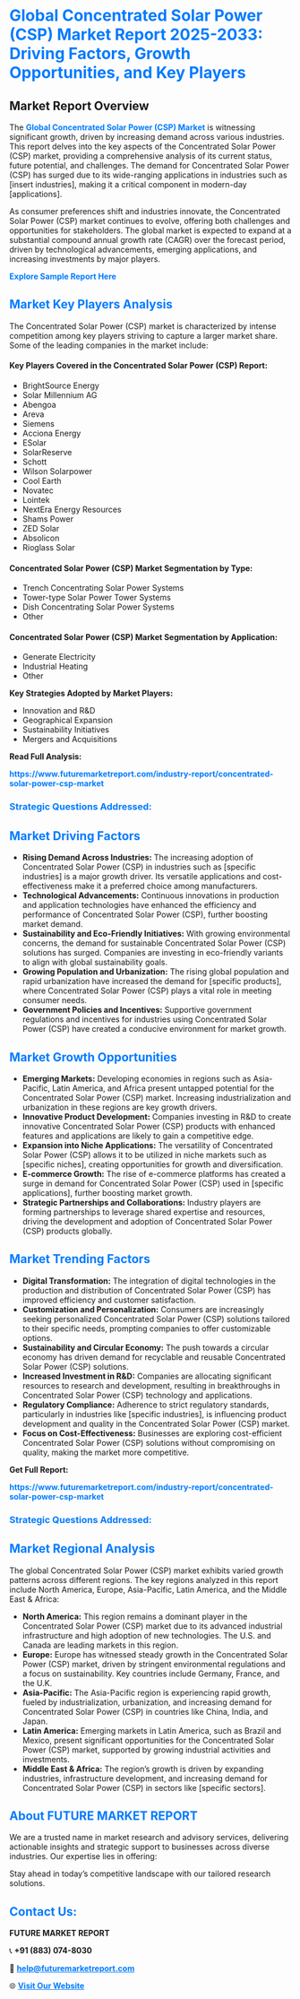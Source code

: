 <h1 style="color: #007BFF;">Global Concentrated Solar Power (CSP) Market Report 2025-2033: Driving Factors, Growth Opportunities, and Key Players</h1>

<section id="overview">
<h2>Market Report Overview</h2>
<p>The <a href="https://www.futuremarketreport.com/industry-report/concentrated-solar-power-csp-market" style="color: #007BFF; text-decoration: none;"><strong>Global Concentrated Solar Power (CSP) Market</strong></a> is witnessing significant growth, driven by increasing demand across various industries. This report delves into the key aspects of the Concentrated Solar Power (CSP) market, providing a comprehensive analysis of its current status, future potential, and challenges. The demand for Concentrated Solar Power (CSP) has surged due to its wide-ranging applications in industries such as [insert industries], making it a critical component in modern-day [applications].</p>
<p>As consumer preferences shift and industries innovate, the Concentrated Solar Power (CSP) market continues to evolve, offering both challenges and opportunities for stakeholders. The global market is expected to expand at a substantial compound annual growth rate (CAGR) over the forecast period, driven by technological advancements, emerging applications, and increasing investments by major players.</p>
</section>

<section id="overview">
<p><a href="https://www.futuremarketreport.com/request-sample/reportId=92780" style="color: #007BFF; text-decoration: none;"><strong>Explore Sample Report Here</strong></a></p>
</section>

<section id="key-players">
<h2 style="color: #007BFF;">Market Key Players Analysis</h2>
<p>The Concentrated Solar Power (CSP) market is characterized by intense competition among key players striving to capture a larger market share. Some of the leading companies in the market include:</p>
<h4>Key Players Covered in the Concentrated Solar Power (CSP) Report:</h4>
<ul><li>BrightSource Energy</li><li>Solar Millennium AG</li><li>Abengoa</li><li>Areva</li><li>Siemens</li><li>Acciona Energy</li><li>ESolar</li><li>SolarReserve</li><li>Schott</li><li>Wilson Solarpower</li><li>Cool Earth</li><li>Novatec</li><li>Lointek</li><li>NextEra Energy Resources</li><li>Shams Power</li><li>ZED Solar</li><li>Absolicon</li><li>Rioglass Solar</li></ul>
<h4>Concentrated Solar Power (CSP) Market Segmentation by Type:</h4>
<ul><li>Trench Concentrating Solar Power Systems</li><li>Tower-type Solar Power Tower Systems</li><li>Dish Concentrating Solar Power Systems</li><li>Other</li></ul>

<h4>Concentrated Solar Power (CSP) Market Segmentation by Application:</h4>
<ul><li>Generate Electricity</li><li>Industrial Heating</li><li>Other</li></ul>
<p><strong>Key Strategies Adopted by Market Players:</strong></p>
<ul>
<li>Innovation and R&D</li>
<li>Geographical Expansion</li>
<li>Sustainability Initiatives</li>
<li>Mergers and Acquisitions</li>
</ul>
</section>

<section>
<p><strong>Read Full Analysis: </strong></p><a href="https://www.futuremarketreport.com/industry-report/concentrated-solar-power-csp-market" style="color: #007BFF; text-decoration: none;"><strong>https://www.futuremarketreport.com/industry-report/concentrated-solar-power-csp-market</strong></a>
<h3 style="color: #007BFF;">Strategic Questions Addressed:</h3>
</section>

<section id="driving-factors">
<h2 style="color: #007BFF;">Market Driving Factors</h2>
<ul>
<li><strong>Rising Demand Across Industries:</strong> The increasing adoption of Concentrated Solar Power (CSP) in industries such as [specific industries] is a major growth driver. Its versatile applications and cost-effectiveness make it a preferred choice among manufacturers.</li>
<li><strong>Technological Advancements:</strong> Continuous innovations in production and application technologies have enhanced the efficiency and performance of Concentrated Solar Power (CSP), further boosting market demand.</li>
<li><strong>Sustainability and Eco-Friendly Initiatives:</strong> With growing environmental concerns, the demand for sustainable Concentrated Solar Power (CSP) solutions has surged. Companies are investing in eco-friendly variants to align with global sustainability goals.</li>
<li><strong>Growing Population and Urbanization:</strong> The rising global population and rapid urbanization have increased the demand for [specific products], where Concentrated Solar Power (CSP) plays a vital role in meeting consumer needs.</li>
<li><strong>Government Policies and Incentives:</strong> Supportive government regulations and incentives for industries using Concentrated Solar Power (CSP) have created a conducive environment for market growth.</li>
</ul>
</section>

<section id="growth-opportunities">
<h2 style="color: #007BFF;">Market Growth Opportunities</h2>
<ul>
<li><strong>Emerging Markets:</strong> Developing economies in regions such as Asia-Pacific, Latin America, and Africa present untapped potential for the Concentrated Solar Power (CSP) market. Increasing industrialization and urbanization in these regions are key growth drivers.</li>
<li><strong>Innovative Product Development:</strong> Companies investing in R&D to create innovative Concentrated Solar Power (CSP) products with enhanced features and applications are likely to gain a competitive edge.</li>
<li><strong>Expansion into Niche Applications:</strong> The versatility of Concentrated Solar Power (CSP) allows it to be utilized in niche markets such as [specific niches], creating opportunities for growth and diversification.</li>
<li><strong>E-commerce Growth:</strong> The rise of e-commerce platforms has created a surge in demand for Concentrated Solar Power (CSP) used in [specific applications], further boosting market growth.</li>
<li><strong>Strategic Partnerships and Collaborations:</strong> Industry players are forming partnerships to leverage shared expertise and resources, driving the development and adoption of Concentrated Solar Power (CSP) products globally.</li>
</ul>
</section>

<section id="trending-factors">
<h2 style="color: #007BFF;">Market Trending Factors</h2>
<ul>
<li><strong>Digital Transformation:</strong> The integration of digital technologies in the production and distribution of Concentrated Solar Power (CSP) has improved efficiency and customer satisfaction.</li>
<li><strong>Customization and Personalization:</strong> Consumers are increasingly seeking personalized Concentrated Solar Power (CSP) solutions tailored to their specific needs, prompting companies to offer customizable options.</li>
<li><strong>Sustainability and Circular Economy:</strong> The push towards a circular economy has driven demand for recyclable and reusable Concentrated Solar Power (CSP) solutions.</li>
<li><strong>Increased Investment in R&D:</strong> Companies are allocating significant resources to research and development, resulting in breakthroughs in Concentrated Solar Power (CSP) technology and applications.</li>
<li><strong>Regulatory Compliance:</strong> Adherence to strict regulatory standards, particularly in industries like [specific industries], is influencing product development and quality in the Concentrated Solar Power (CSP) market.</li>
<li><strong>Focus on Cost-Effectiveness:</strong> Businesses are exploring cost-efficient Concentrated Solar Power (CSP) solutions without compromising on quality, making the market more competitive.</li>
</ul>
</section>

<section>
<p><strong>Get Full Report: </strong></p><a href="https://www.futuremarketreport.com/industry-report/concentrated-solar-power-csp-market" style="color: #007BFF; text-decoration: none;"><strong>https://www.futuremarketreport.com/industry-report/concentrated-solar-power-csp-market</strong></a>
<h3 style="color: #007BFF;">Strategic Questions Addressed:</h3>
</section>


<section id="regional-analysis">
<h2 style="color: #007BFF;">Market Regional Analysis</h2>
<p>The global Concentrated Solar Power (CSP) market exhibits varied growth patterns across different regions. The key regions analyzed in this report include North America, Europe, Asia-Pacific, Latin America, and the Middle East & Africa:</p>
<ul>
<li><strong>North America:</strong> This region remains a dominant player in the Concentrated Solar Power (CSP) market due to its advanced industrial infrastructure and high adoption of new technologies. The U.S. and Canada are leading markets in this region.</li>
<li><strong>Europe:</strong> Europe has witnessed steady growth in the Concentrated Solar Power (CSP) market, driven by stringent environmental regulations and a focus on sustainability. Key countries include Germany, France, and the U.K.</li>
<li><strong>Asia-Pacific:</strong> The Asia-Pacific region is experiencing rapid growth, fueled by industrialization, urbanization, and increasing demand for Concentrated Solar Power (CSP) in countries like China, India, and Japan.</li>
<li><strong>Latin America:</strong> Emerging markets in Latin America, such as Brazil and Mexico, present significant opportunities for the Concentrated Solar Power (CSP) market, supported by growing industrial activities and investments.</li>
<li><strong>Middle East & Africa:</strong> The region’s growth is driven by expanding industries, infrastructure development, and increasing demand for Concentrated Solar Power (CSP) in sectors like [specific sectors].</li>
</ul>
</section>

<footer>
<h2 style="color: #007BFF;">About FUTURE MARKET REPORT</h2>
<p>We are a trusted name in market research and advisory services, delivering actionable insights and strategic support to businesses across diverse industries. Our expertise lies in offering:</p>

<p>Stay ahead in today’s competitive landscape with our tailored research solutions.</p>

<h2 style="color: #007BFF;">Contact Us:</h2>
<p><strong>FUTURE MARKET REPORT</strong></p>
<p>📞 <strong>+91 (883) 074-8030</strong></p>
<p>📧 <strong><a href="mailto:help@futuremarketreport.com" style="color: #007BFF;">help@futuremarketreport.com</a></strong></p>
<p>🌐 <strong><a href="https://www.futuremarketreport.com/" style="color: #007BFF;">Visit Our Website</a></strong></p>
</footer>